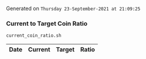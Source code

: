 Generated on `Thursday 23-September-2021 at 21:09:25`

### Current to Target Coin Ratio
`current_coin_ratio.sh`

Date|Current|Target|Ratio
---|---|---|---
